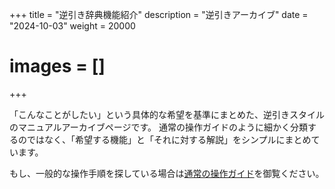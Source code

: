 +++
title = "逆引き辞典機能紹介"
description = "逆引きアーカイブ"
date = "2024-10-03"
weight = 20000
# images = []
+++

「こんなことがしたい」という具体的な希望を基準にまとめた、逆引きスタイルのマニュアルアーカイブページです。
通常の操作ガイドのように細かく分類するのではなく、「希望する機能」と「それに対する解説」をシンプルにまとめています。

もし、一般的な操作手順を探している場合は[通常の操作ガイド](/docs/manual/quickstart/)を御覧ください。
